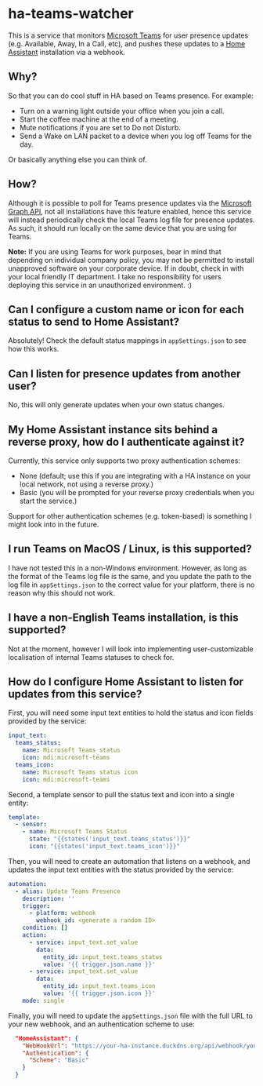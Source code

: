 
# ha-teams-watcher
This is a service that monitors [Microsoft Teams](https://www.microsoft.com/en-gb/microsoft-teams/download-app) for user presence updates (e.g. Available, Away, In a Call, etc), and pushes these updates to a [Home Assistant](https://www.home-assistant.io/) installation via a webhook.

## Why?
So that you can do cool stuff in HA based on Teams presence. For example: 

 - Turn on a warning light outside your office when you join a call.
 - Start the coffee machine at the end of a meeting.
 - Mute notifications if you are set to Do not Disturb.
 - Send a Wake on LAN packet to a device when you log off Teams for the day.

Or basically anything else you can think of.

## How?
Although it is possible to poll for Teams presence updates via the [Microsoft Graph API](https://docs.microsoft.com/en-us/graph/use-the-api), not all installations have this feature enabled, hence this service will instead periodically check the local Teams log file for presence updates. As such, it should run locally on the same device that you are using for Teams.

**Note:** If you are using Teams for work purposes, bear in mind that depending on individual company policy, you may not be permitted to install unapproved software on your corporate device. If in doubt, check in with your local friendly IT department. I take no responsibility for users deploying this service in an unauthorized environment. :)

## Can I configure a custom name or icon for each status to send to Home Assistant?
Absolutely! Check the default status mappings in `appSettings.json` to see how this works.

## Can I listen for presence updates from another user?
No, this will only generate updates when your own status changes.

## My Home Assistant instance sits behind a reverse proxy, how do I authenticate against it?
Currently, this service only supports two proxy authentication schemes: 

* None (default; use this if you are integrating with a HA instance on your local network, not using a reverse proxy.)
* Basic (you will be prompted for your reverse proxy credentials when you start the service.)

Support for other authentication schemes (e.g. token-based) is something I might look into in the future.

## I run Teams on MacOS / Linux, is this supported?
I have not tested this in a non-Windows environment. However, as long as the format of the Teams log file is the same, and you update the path to the log file in `appSettings.json` to the correct value for your platform, there is no reason why this should not work.

## I have a non-English Teams installation, is this supported?
Not at the moment, however I will look into implementing user-customizable localisation of internal Teams statuses to check for.

## How do I configure Home Assistant to listen for updates from this service?
First, you will need some input text entities to hold the status and icon fields provided by the service:

```yaml
input_text:
  teams_status:
    name: Microsoft Teams status
    icon: mdi:microsoft-teams
  teams_icon:
    name: Microsoft Teams status icon
    icon: mdi:microsoft-teams
```
Second, a template sensor to pull the status text and icon into a single entity:
```yaml
template:
  - sensor:
    - name: Microsoft Teams Status
      state: "{{states('input_text.teams_status')}}"
      icon: "{{states('input_text.teams_icon')}}"    
```
Then, you will need to create an automation that listens on a webhook, and updates the input text entities with the status provided by the service:
```yaml
automation:
  - alias: Update Teams Presence
    description: ''
    trigger:
      - platform: webhook
        webhook_id: <generate a random ID>
    condition: []
    action:
      - service: input_text.set_value
        data:
          entity_id: input_text.teams_status
          value: '{{ trigger.json.name }}'
      - service: input_text.set_value
        data:
          entity_id: input_text.teams_icon
          value: '{{ trigger.json.icon }}'
    mode: single
```
Finally, you will need to update the `appSettings.json` file with the full URL to your new webhook, and an authentication scheme to use:
```json
  "HomeAssistant": {
    "WebHookUrl": "https://your-ha-instance.duckdns.org/api/webhook/your-webhook-id",
    "Authentication": {
      "Scheme": "Basic"
    }
  }
```
